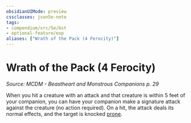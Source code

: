 ```yaml
---
obsidianUIMode: preview
cssclasses: json5e-note
tags:
- compendium/src/5e/bst
- optional-feature/exp
aliases: ["Wrath of the Pack (4 Ferocity)"]
---
```

# Wrath of the Pack (4 Ferocity)
*Source: MCDM - Beastheart and Monstrous Companions p. 29* 

When you hit a creature with an attack and that creature is within 5 feet of your companion, you can have your companion make a signature attack against the creature (no action required). On a hit, the attack deals its normal effects, and the target is knocked [prone](../../5e-rules/conditions.md##prone).